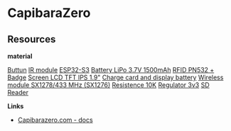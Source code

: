 # CapibaraZero

## Resources

**material**

[Buttun](https://fr.aliexpress.com/item/32963848918.html?spm=a2g0o.order_list.order_list_main.5.22665e5b7eGzIE&gatewayAdapt=glo2fra)
[IR module](https://fr.aliexpress.com/item/1005006385368806.html?spm=a2g0o.order_list.order_list_main.5.d9695e5b2jyo4A&gatewayAdapt=glo2fra)
[ESP32-S3](https://fr.aliexpress.com/item/1005006418608267.html?spm=a2g0o.order_list.order_list_main.17.22665e5b7eGzIE&gatewayAdapt=glo2fra)
[Battery LiPo 3.7V 1500mAh](https://fr.aliexpress.com/item/1005008347608135.html?spm=a2g0o.order_list.order_list_main.23.22665e5b7eGzIE&gatewayAdapt=glo2fra)
[RFID PN532 + Badge](https://fr.aliexpress.com/item/1005007492284526.html?spm=a2g0o.order_list.order_list_main.11.d9695e5b2jyo4A&gatewayAdapt=glo2fra)
[Screen LCD TFT IPS 1.9"](https://fr.aliexpress.com/item/1005007923886006.html?spm=a2g0o.order_list.order_list_main.35.22665e5b7eGzIE&gatewayAdapt=glo2fra)
[Charge card and display battery]()
[Wireless module SX1278/433 MHz (SX1276)](https://fr.aliexpress.com/item/32828673632.html?spm=a2g0o.order_list.order_list_main.47.22665e5b7eGzIE&gatewayAdapt=glo2fra)
[Resistence 10K](https://fr.aliexpress.com/item/1005006427040577.html?spm=a2g0o.order_list.order_list_main.53.22665e5b7eGzIE&gatewayAdapt=glo2fra)
[Regulator 3v3](https://fr.aliexpress.com/item/1005006884309456.html?spm=a2g0o.order_list.order_list_main.17.d9695e5b2jyo4A&gatewayAdapt=glo2fra)
[SD Reader](https://fr.aliexpress.com/item/1000001126728.html?spm=a2g0o.order_list.order_list_main.23.35f95e5bjPqLRG&gatewayAdapt=glo2fra)

**Links**

- [Capibarazero.com - docs](https://capibarazero.com/)
